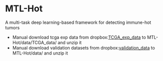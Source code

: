 # MTL-Hot
A multi-task deep learning-based framework for detecting immune-hot tumors

- Manual download tcga exp data from dropbox:[TCGA_exp_data](https://www.dropbox.com/scl/fi/zxla3gjftgvwx0el8y8z7/log.exp.matrix.zip?rlkey=o4sseinylvgjf1jd5bg3obcof&dl=0) to MTL-Hot/data/TCGA_data/ and unzip it
- Manual download validation datasets from dropbox:[validation_data](https://www.dropbox.com/scl/fi/bohpjk5hr4jreyw9g09dq/validation_data.zip?rlkey=fhj24swtncbl9cv0fdaddtw9d&dl=0) to MTL-Hot/data/ and unzip it
